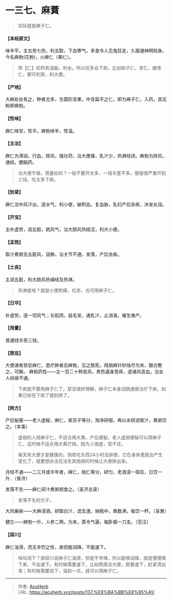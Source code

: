 # 一三七、麻蕡


> 实际就是麻子仁。

#### 【本经原文】
味辛平，主五劳七伤，利五脏，下血寒气，多食令人见鬼狂走，久服通神明轻身。今名麻勃(花粉)，火麻仁（果仁）。

> 带【仁】的药有油脂，利水。所以吃多会下痢，比如柏子仁、杏仁、酸枣仁，都可利尿，利大便。

#### 【产地】
大麻处处有之，种者尤多，生圆形坚果，中含扁平之仁，即为麻子仁，入药，其花粉即麻勃。
#### 【性味】
麻仁味甘，性平。麻勃味辛，性温。
#### 【主治】
麻仁为滑润，行血，除风，强壮药，治大便燥，乳汁少，热淋经闭。麻勃为除风，
通经，健脑药。

> 治大便干燥，用量如何？一般不要开太多，一钱半差不多，便秘很严重开到三钱。吃太多下痢。

#### 【别录】
麻仁治中风汗出，逐水气，利小便，破积血，复血脉，乳妇产后余疾，沐发长润。
#### 【开宝】
主补虚劳，润五脏，疏风气，治大肠风热结涩，利大小便。
#### 【孟铣】
取汁煮粥去五脏风，润肺，治关节不通，发落，产后余疾。
#### 【士良】
主润五脏，利大肠风热燥结及热淋。

> 热淋是啥？就是小便刺痛、红赤，也可用麻子仁。

#### 【日华】
补虚劳，逐一切风气；长肌肉，益毛发，通乳汁，止消渴，催生难产。
#### 【用量】
普通钱半至三钱。
#### 【禁忌】
大便溏者禁忌麻仁，患疔肿者忌麻勃，见之致死，用胡麻针砂烛尽为末，醋合敷之，可解。
麻勃药性——主一百二十种恶风，黑色遍身苦痒，逐诸风恶血，治女人经侯不通。

> 下痢就不要用麻子仁了。禁忌很好理解，麻子仁本身润肠通便治疗下痢，如果已经在下痢了就别用了。

#### 【附方】
产后秘塞——老人虚秘，麻仁，紫苏子等分，淘净研细，再以水研滤取汁，煮粥饮之。（本事）

> 虚弱的人用麻子仁，不适合用大黄。产后便秘，老人虚弱便秘可以用麻子仁，这时候不适合用大黄芒硝，因为人很虚，受不住。

> 每天有大便才是健康的。倘若吃东西24小时没排便，它在身体里就会产生变化了，就要想办法在没生其他病的时候让大便排出来。

月经不通——二三月或半年者，麻仁，桃仁等分，研匀，老酒浸一宿后，日饮一升．（普济）

发落不生——麻仁研汁煮粥频食之。（圣济总录）

> 发落不生的方子。

大风癞疾——大麻浸酒，研取白汁，滤去渣，纳瓶中，煮数沸，每饮一杯。（圣惠）

健忘——麻勃一升，人参二两，为末，蒸令气遍，每卧服一刀圭。（范汪）

#### 【容川】
麻仁油滑，而无辛烈之性，故但能润降，不能速下。

> 啥叫润下？唐容川说麻子仁油滑，但是不辛辣，所以能够润降，就是慢慢降下来，不会速下。有时候需要速下，比如两周没大便，那要速下，赶紧清出来；有时候需要润下，温和一点，就可以用麻子仁。

---

> 作者: [AcuHerb](https://acuherb.xyz)  
> URL: https://acuherb.xyz/posts/137.%E9%BA%BB%E8%95%A1/  

